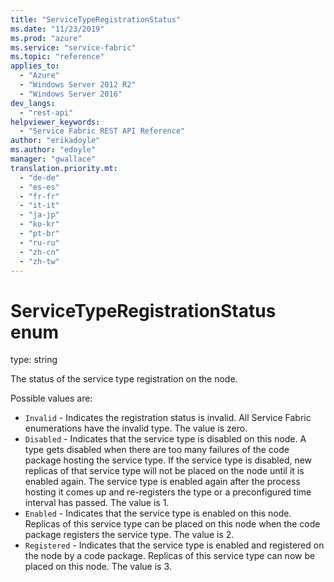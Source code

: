 ```yaml
---
title: "ServiceTypeRegistrationStatus"
ms.date: "11/23/2019"
ms.prod: "azure"
ms.service: "service-fabric"
ms.topic: "reference"
applies_to: 
  - "Azure"
  - "Windows Server 2012 R2"
  - "Windows Server 2016"
dev_langs: 
  - "rest-api"
helpviewer_keywords: 
  - "Service Fabric REST API Reference"
author: "erikadoyle"
ms.author: "edoyle"
manager: "gwallace"
translation.priority.mt: 
  - "de-de"
  - "es-es"
  - "fr-fr"
  - "it-it"
  - "ja-jp"
  - "ko-kr"
  - "pt-br"
  - "ru-ru"
  - "zh-cn"
  - "zh-tw"
---
```

# ServiceTypeRegistrationStatus enum

type: string

The status of the service type registration on the node.

Possible values are: 

  - `Invalid` - Indicates the registration status is invalid. All Service Fabric enumerations have the invalid type. The value is zero.
  - `Disabled` - Indicates that the service type is disabled on this node. A type gets disabled when there are too many failures of the code package hosting the service type. If the service type is disabled, new replicas of that service type will not be placed on the node until it is enabled again. The service type is enabled again after the process hosting it comes up and re-registers the type or a preconfigured time interval has passed. The value is 1.
  - `Enabled` - Indicates that the service type is enabled on this node. Replicas of this service type can be placed on this node when the code package registers the service type. The value is 2.
  - `Registered` - Indicates that the service type is enabled and registered on the node by a code package. Replicas of this service type can now be placed on this node. The value is 3.

